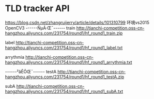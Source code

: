 # TLD tracker API
 https://blog.csdn.net/zhangruijerry/article/details/101310799
环境vs2015 OpenCV3
------ÑµÁ·Œ¯------
train
http://tianchi-competition.oss-cn-hangzhou.aliyuncs.com/231754/round1/hf_round1_train.zip

label
http://tianchi-competition.oss-cn-hangzhou.aliyuncs.com/231754/round1/hf_round1_label.txt

arrythmia
http://tianchi-competition.oss-cn-hangzhou.aliyuncs.com/231754/round1/hf_round1_arrythmia.txt

------²âÊÔŒ¯------
testA
http://tianchi-competition.oss-cn-hangzhou.aliyuncs.com/231754/round1/hf_round1_testA.zip

subA
http://tianchi-competition.oss-cn-hangzhou.aliyuncs.com/231754/round1/hf_round1_subA.txt
